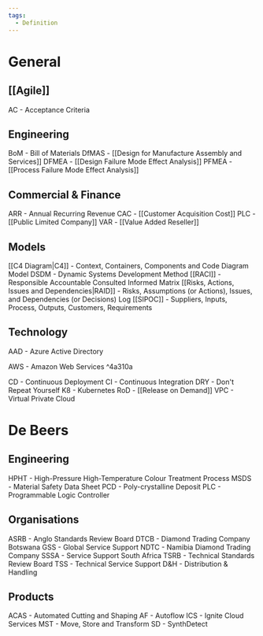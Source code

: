 ```yaml
---
tags:
  - Definition
---
```

# General
## [[Agile]]
AC - Acceptance Criteria
## Engineering
BoM - Bill of Materials
DfMAS - [[Design for Manufacture Assembly and Services]]
DFMEA - [[Design Failure Mode Effect Analysis]]
PFMEA - [[Process Failure Mode Effect Analysis]]
## Commercial & Finance
ARR - Annual Recurring Revenue
CAC - [[Customer Acquisition Cost]]
PLC - [[Public Limited Company]]
VAR - [[Value Added Reseller]]
## Models
[[C4  Diagram|C4]] - Context, Containers, Components and Code Diagram Model
DSDM - Dynamic Systems Development Method
[[RACI]] - Responsible Accountable Consulted Informed Matrix
[[Risks, Actions, Issues and Dependencies|RAID]] - Risks, Assumptions (or Actions), Issues, and Dependencies (or Decisions) Log
[[SIPOC]] - Suppliers, Inputs, Process, Outputs, Customers, Requirements
## Technology
AAD - Azure Active Directory

AWS - Amazon Web Services ^4a310a

CD - Continuous Deployment
CI - Continuous Integration
DRY - Don't Repeat Yourself
K8 - Kubernetes
RoD - [[Release on Demand]]
VPC - Virtual Private Cloud

# De Beers
## Engineering
HPHT - High-Pressure High-Temperature Colour Treatment Process
MSDS - Material Safety Data Sheet
PCD - Poly-crystalline Deposit
PLC - Programmable Logic Controller
## Organisations
ASRB - Anglo Standards Review Board
DTCB - Diamond Trading Company Botswana
GSS - Global Service Support
NDTC - Namibia Diamond Trading Company
SSSA - Service Support South Africa
TSRB - Technical Standards Review Board
TSS - Technical Service Support
D&H - Distribution & Handling
## Products
ACAS - Automated Cutting and Shaping
AF - Autoflow
ICS - Ignite Cloud Services
MST - Move, Store and Transform
SD - SynthDetect
